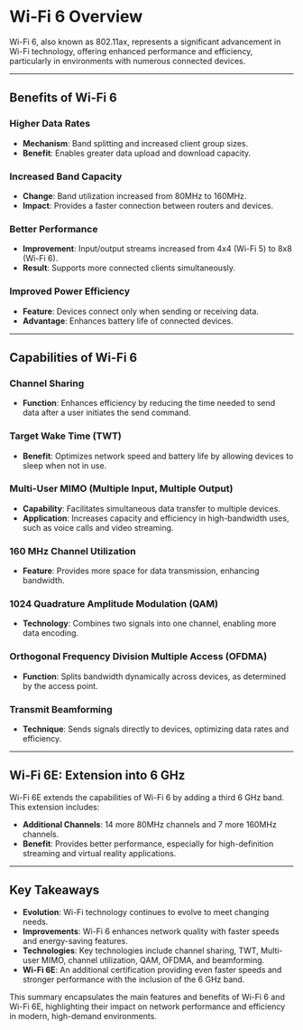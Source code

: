 # Wi-Fi 6 Overview

Wi-Fi 6, also known as 802.11ax, represents a significant advancement in Wi-Fi technology, offering enhanced performance and efficiency, particularly in environments with numerous connected devices.

---

## **Benefits of Wi-Fi 6**

### Higher Data Rates

- **Mechanism**: Band splitting and increased client group sizes.
- **Benefit**: Enables greater data upload and download capacity.

### Increased Band Capacity

- **Change**: Band utilization increased from 80MHz to 160MHz.
- **Impact**: Provides a faster connection between routers and devices.

### Better Performance

- **Improvement**: Input/output streams increased from 4x4 (Wi-Fi 5) to 8x8 (Wi-Fi 6).
- **Result**: Supports more connected clients simultaneously.

### Improved Power Efficiency

- **Feature**: Devices connect only when sending or receiving data.
- **Advantage**: Enhances battery life of connected devices.

---

## **Capabilities of Wi-Fi 6**

### Channel Sharing

- **Function**: Enhances efficiency by reducing the time needed to send data after a user initiates the send command.

### Target Wake Time (TWT)

- **Benefit**: Optimizes network speed and battery life by allowing devices to sleep when not in use.

### Multi-User MIMO (Multiple Input, Multiple Output)

- **Capability**: Facilitates simultaneous data transfer to multiple devices.
- **Application**: Increases capacity and efficiency in high-bandwidth uses, such as voice calls and video streaming.

### 160 MHz Channel Utilization

- **Feature**: Provides more space for data transmission, enhancing bandwidth.

### 1024 Quadrature Amplitude Modulation (QAM)

- **Technology**: Combines two signals into one channel, enabling more data encoding.

### Orthogonal Frequency Division Multiple Access (OFDMA)

- **Function**: Splits bandwidth dynamically across devices, as determined by the access point.

### Transmit Beamforming

- **Technique**: Sends signals directly to devices, optimizing data rates and efficiency.

---

## **Wi-Fi 6E: Extension into 6 GHz**

Wi-Fi 6E extends the capabilities of Wi-Fi 6 by adding a third 6 GHz band. This extension includes:

- **Additional Channels**: 14 more 80MHz channels and 7 more 160MHz channels.
- **Benefit**: Provides better performance, especially for high-definition streaming and virtual reality applications.

---

## **Key Takeaways**

- **Evolution**: Wi-Fi technology continues to evolve to meet changing needs.
- **Improvements**: Wi-Fi 6 enhances network quality with faster speeds and energy-saving features.
- **Technologies**: Key technologies include channel sharing, TWT, Multi-user MIMO, channel utilization, QAM, OFDMA, and beamforming.
- **Wi-Fi 6E**: An additional certification providing even faster speeds and stronger performance with the inclusion of the 6 GHz band.

This summary encapsulates the main features and benefits of Wi-Fi 6 and Wi-Fi 6E, highlighting their impact on network performance and efficiency in modern, high-demand environments.
